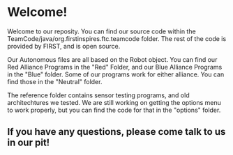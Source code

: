 # Welcome!
Welcome to our reposity. You can find our source code within the TeamCode/java/org.firstinspires.ftc.teamcode folder. 
The rest of the code is provided by FIRST, and is open source. 

Our Autonomous files are all based on the Robot object. 
You can find our Red Alliance Programs in the "Red" Folder, and our Blue Alliance Programs in the "Blue" folder.
Some of our programs work for either alliance. You can find those in the "Neutral" folder. 

The reference folder contains sensor testing programs, and old architechtures we tested.
We are still working on getting the  options menu to work properly, but you can find the code for that in the "options" folder.

If you have any questions, please come talk to us in our pit!
---

